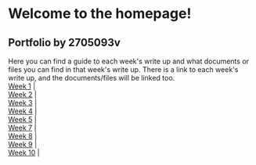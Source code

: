 # Welcome to the homepage!
## Portfolio by 2705093v
Here you can find a guide to each week's write up and what documents or files you can find in that week's write up. There is a link to each week's write up, and the documents/files will be linked too.
<br>[Week 1](https://2705093v.github.io/MCA-2024/Week1.html) | 
<br>[Week 2](https://2705093v.github.io/MCA-2024/Week2/Week2.html) | 
<br>[Week 3](https://2705093v.github.io/MCA-2024/Week3/Week3.html) | 
<br>[Week 4](https://2705093v.github.io/MCA-2024/Week4/Week4.html) | 
<br>[Week 5](https://2705093v.github.io/MCA-2024/Week5/Week5.html) | 
<br>[Week 7](https://2705093v.github.io/MCA-2024/Week7/Week7.html) | 
<br>[Week 8](https://2705093v.github.io/MCA-2024/Week8/Week8.html) | 
<br>[Week 9](https://2705093v.github.io/MCA-2024/week9/week9.html) | 
<br>[Week 10](https://2705093v.github.io/MCA-2024/Week10/Week10.html) |
